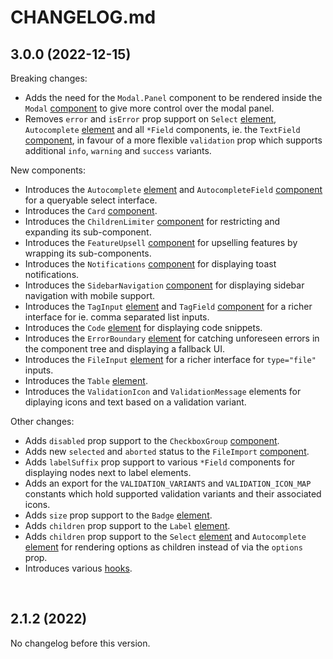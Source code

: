 # CHANGELOG.md

## 3.0.0 (2022-12-15)

Breaking changes:
- Adds the need for the `Modal.Panel` component to be rendered inside the `Modal` [component](https://ui-library.yoast.com/?path=/docs/2-components-modal--factory) to give more control over the modal panel.
- Removes `error` and `isError` prop support on `Select` [element](https://ui-library.yoast.com/?path=/docs/1-elements-select--factory), `Autocomplete` [element](https://ui-library.yoast.com/?path=/docs/1-elements-autocomplete--factory) and all `*Field` components, ie. the `TextField` [component](https://ui-library.yoast.com/?path=/docs/2-components-text-field--factory), in favour of a more flexible `validation` prop which supports additional `info`, `warning` and `success` variants.

New components:
- Introduces the `Autocomplete` [element](https://ui-library.yoast.com/?path=/docs/1-elements-autocomplete--factory) and `AutocompleteField` [component](https://ui-library.yoast.com/?path=/docs/2-components-autocomplete-field--factory) for a queryable select interface.
- Introduces the `Card` [component](https://ui-library.yoast.com/?path=/docs/2-components-card--factory).
- Introduces the `ChildrenLimiter` [component](https://ui-library.yoast.com/?path=/docs/2-components-children-limiter--factory) for restricting and expanding its sub-component.
- Introduces the `FeatureUpsell` [component](https://ui-library.yoast.com/?path=/docs/2-components-feature-upsell--factory) for upselling features by wrapping its sub-components.
- Introduces the `Notifications` [component](https://ui-library.yoast.com/?path=/docs/2-components-notifications--factory) for displaying toast notifications.
- Introduces the `SidebarNavigation` [component](https://ui-library.yoast.com/?path=/docs/2-components-sidebar-navigation--factory) for displaying sidebar navigation with mobile support.
- Introduces the `TagInput` [element](https://ui-library.yoast.com/?path=/docs/1-elements-tag-input--factory) and `TagField` [component](https://ui-library.yoast.com/?path=/docs/2-components-tag-field--factory) for a richer interface for ie. comma separated list inputs.
- Introduces the `Code` [element](https://ui-library.yoast.com/?path=/docs/1-elements-code--factory) for displaying code snippets.
- Introduces the `ErrorBoundary` [element](https://ui-library.yoast.com/?path=/docs/1-elements-error-boundary--factory) for catching unforeseen errors in the component tree and displaying a fallback UI.
- Introduces the `FileInput` [element](https://ui-library.yoast.com/?path=/docs/1-elements-file-input--factory) for a richer interface for `type="file"` inputs.
- Introduces the `Table` [element](https://ui-library.yoast.com/?path=/docs/1-elements-table--factory).
- Introduces the `ValidationIcon` and `ValidationMessage` elements for diplaying icons and text based on a validation variant.

Other changes:
- Adds `disabled` prop support to the `CheckboxGroup` [component](https://ui-library.yoast.com/?path=/docs/2-components-checkbox-group--factory).
- Adds new `selected` and `aborted` status to the `FileImport` [component](https://ui-library.yoast.com/?path=/docs/2-components-file-import--factory).
- Adds `labelSuffix` prop support to various `*Field` components for displaying nodes next to label elements.
- Adds an export for the `VALIDATION_VARIANTS` and `VALIDATION_ICON_MAP` constants which hold supported validation variants and their associated icons.
- Adds `size` prop support to the `Badge` [element](https://ui-library.yoast.com/?path=/docs/1-elements-badge--factory).
- Adds `children`  prop support to the `Label` [element](https://ui-library.yoast.com/?path=/docs/1-elements-label--factory).
- Adds `children` prop support to the `Select` [element](https://ui-library.yoast.com/?path=/docs/1-elements-select--factory) and `Autocomplete` [element](https://ui-library.yoast.com/?path=/docs/1-elements-select--factory) for rendering options as children instead of via the `options` prop.
- Introduces various [hooks](https://ui-library.yoast.com/?path=/docs/other-exports-hooks--page).

&nbsp;

## 2.1.2 (2022)

No changelog before this version.